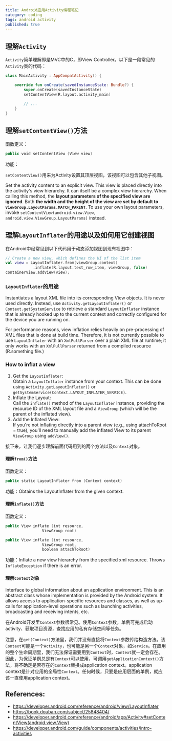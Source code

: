 ```yaml
---
title: Android应用Activity编程笔记
category: coding
tags: android activity
published: true
---
```


## 理解`Activity`

`Activity`简单理解即是MVC中的C，即View Controller。以下是一段常见的`Activity`类的代码：

```kotlin
class MainActivity : AppCompatActivity() {

    override fun onCreate(savedInstanceState: Bundle?) {
        super.onCreate(savedInstanceState)
        setContentView(R.layout.activity_main)
		
		// ...
    }
}
```

## 理解`setContentView()`方法

函数定义：

```kotlin
public void setContentView (View view)
```

功能：

`setContentView()`用来为Activity设置其顶层视图，该视图可以包含其他子视图。

Set the activity content to an explicit view. This view is placed directly into the activity's view hierarchy. It can itself be a complex view hierarchy. When calling this method, the **layout parameters of the specified view are ignored**. Both **the width and the height of the view are set by default to `ViewGroup.LayoutParams.MATCH_PARENT`**. To use your own layout parameters, invoke `setContentView(android.view.View, android.view.ViewGroup.LayoutParams)` instead.

## 理解`LayoutInflater`的用途以及如何用它创建视图

在Android中经常见到以下代码用于动态添加视图到现有视图中：

```kotlin
// Create a new view, which defines the UI of the list item
val view = LayoutInflater.from(viewGroup.context)
            .inflate(R.layout.text_row_item, viewGroup, false)
containerView.addView(view);
```

### `LayoutInflater`的用途

Instantiates a layout XML file into its corresponding View objects. It is never used directly. Instead, use `Activity.getLayoutInflater()` or `Context.getSystemService` to retrieve a standard `LayoutInflater` instance that is already hooked up to the current context and correctly configured for the device you are running on.

For performance reasons, view inflation relies heavily on pre-processing of XML files that is done at build time. Therefore, it is not currently possible to use `LayoutInflater` with an `XmlPullParser` over a plain XML file at runtime; it only works with an `XmlPullParser` returned from a compiled resource (R.something file.)

### How to inflat a view

1. Get the `LayoutInflater`:  
  Obtain a `LayoutInflater` instance from your context. This can be done using `Activity.getLayoutInflater()` or `getSystemService(Context.LAYOUT_INFLATER_SERVICE)`.
2. Inflate the Layout:  
  Call the `inflate()` method of the `LayoutInflater` instance, providing the resource ID of the XML layout file and a `ViewGroup` (which will be the parent of the inflated view).
3. Add the Inflated View:  
  If you're not inflating directly into a parent view (e.g., using attachToRoot = true), you'll need to manually add the inflated View to its parent `ViewGroup` using `addView()`.

接下来，让我们逐步理解前面代码用到的两个方法以及`Context`对象。

#### 理解`from()`方法

函数定义：

```kotlin
public static LayoutInflater from (Context context)
```

功能：Obtains the LayoutInflater from the given context.

#### 理解`inflate()`方法

函数定义：

```kotlin
public View inflate (int resource, 
                ViewGroup root)
```

```kotlin
public View inflate (int resource, 
                ViewGroup root, 
                boolean attachToRoot)
```

功能：Inflate a new view hierarchy from the specified xml resource. Throws `InflateException` if there is an error.

#### 理解`Context`对象

Interface to global information about an application environment. This is an abstract class whose implementation is provided by the Android system. It allows access to application-specific resources and classes, as well as up-calls for application-level operations such as launching activities, broadcasting and receiving intents, etc.

在Android开发里`Context`参数很常见。使用`Context`参数，单例可完成启动activity、获取项目资源，查找应用的私有存储空间等任务。

注意，在`get(Context)`方法里，我们并没有直接将`Context`参数传给构造方法。该`Context`可能是一个`Activity`，也可能是另一个`Context`对象，如`Service`。在应用的整个生命周期里，我们无法保证需要用到`Context`时，`Context`就一定会存在。因此，为保证单例总是有`Context`可以使用，可调用`getApplicationContext()`方法，将不确定是否存在的`Context`替换成application context。application context是针对应用的全局性`Context`。任何时候，只要是应用层面的单例，就应该一直使用application context。

## References:

- https://developer.android.com/reference/android/view/LayoutInflater
- https://book.douban.com/subject/25848404/
- https://developer.android.com/reference/android/app/Activity#setContentView(android.view.View)
- https://developer.android.com/guide/components/activities/intro-activities
